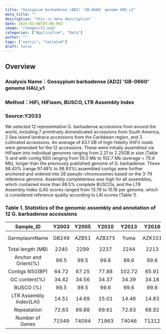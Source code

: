 ```yaml
---
title: "Gossypium barbadense (AD2) 'GB-0660' genome HAU_v1"
meta_title: ""
description: "this is meta description"
date: 2024-03-08T05:00:00Z
image: "/images/21.png"
categories: ["Application", "Data"]
author: ""
tags: ["nextjs", "tailwind"]
draft: false
---
```

## Overview
### Analysis Name：Gossypium barbadense (AD2) 'GB-0660' genome HAU_v1
### Method：HiFi, HiFiasm, BUSCO, LTR Assembly Index
### Source:Y2033

We selected 12 representative G. barbadense accessions from around the world, including 7 primitively domesticated accessions from South America, 2 Sea Island landrace accessions from the Caribbean region, and 3 cultivated accessions. An average of 63.1 GB of high-fidelity (HiFi) reads were generated for the 12 accessions. These were initially assembled via HiFiasm into individual genomes ranging from 2.21 to 2.25GB in size (Table 1) and with contig N50 ranging from 55.0 Mb to 102.7 Mb (average = 70.4 Mb), longer than the previously published genome of G. barbadense.  These 98.40% (range 97.48% to 98.93%) assembled contigs were further anchored and ordered into 26 pseudo-chromosomes based on the 3-79 reference genome.  Assembly completeness was high for all assemblies, which contained more than 99.5% complete BUSCOs, and the LTR Assembly Index (LAI) scores ranged from 13.78 to 15.18 per genome, which is considered reference quality according to LAI scores (Table 1). 

### Table 1. Statistics of the genomic assembly and annotation of 12 G. barbadense accessions
Sample_ID|Y2003|Y2005|Y2010|Y2013|Y2016|Y2029|Y2031|Y2032|Y2033|Y2034|Y2036|Y3048
:----:|:----:|:----:|:----:|:----:|:----:|:----:|:----:|:----:|:----:|:----:|:----:|:----:|
GermplasmName|GB249|AZB51|AZB375|Yuma|AZK101|Giza7|AZB339|AZB634|GB660|GB776|Junhai-1|CEG
Total length (MB)|2240|2299|2237|2244|2213|2237|2247|2252|2235|2269|2267|2251
Anchor and Orient(%)|99.5|99.5|99.6|99.6|99.6|99.6|99.5|99.6|99.5|99.5|99.6|99.6
Contigs N50(BP)|64.72|67.25|77.88|102.72|65.91|56.54|61.99|102.73|56.31|61.89|68.79|64.62
GC content(%)|34.42|34.56|34.37|34.39|34.18|34.36|34.43|34.54|34.41|34.63|34.55|34.44
BUSCO (%)|99.5|99.5|99.6|99.6|99.6|99.6|99.5|99.6|99.5|99.5|99.6|99.6
LTR Assembly Index(LAI)|14.51|14.69|15.01|14.46|14.83|14.17|14.18|14.54|14.08|13.78|15.18|15.11
Repeatation|72.63|69.88|69.61|72.63|68.92|72.62|72.69|71.46|70.97|72.16|72.89|72.51
Number of Genes|71549|74094|71963|74046|71312|76012|72247|72870|72281|74527|75774|75755